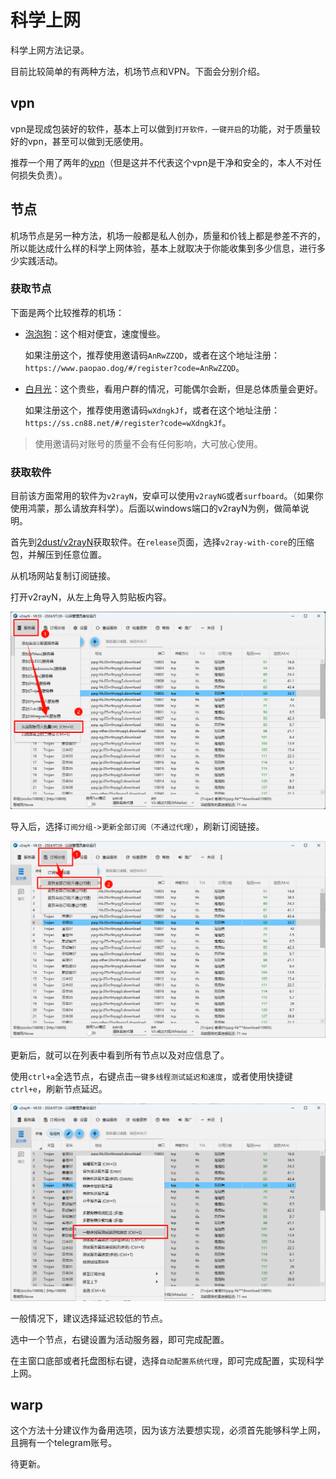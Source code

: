# 科学上网

科学上网方法记录。

目前比较简单的有两种方法，机场节点和VPN。下面会分别介绍。

## vpn

vpn是现成包装好的软件，基本上可以做到`打开软件，一键开启`的功能，对于质量较好的vpn，甚至可以做到无感使用。

推荐一个用了两年的[vpn](https://47.57.143.177/)（但是这并不代表这个vpn是干净和安全的，本人不对任何损失负责）。

## 节点

机场节点是另一种方法，机场一般都是私人创办，质量和价钱上都是参差不齐的，所以能达成什么样的科学上网体验，基本上就取决于你能收集到多少信息，进行多少实践活动。

### 获取节点

下面是两个比较推荐的机场：

-   [泡泡狗](https://github.com/cvmaoddg/paopaodog)：这个相对便宜，速度慢些。

    如果注册这个，推荐使用邀请码`AnRwZZQD`，或者在这个地址注册：`https://www.paopao.dog/#/register?code=AnRwZZQD`。

-   [白月光](https://ss.cn88.net/#/dashboard)：这个贵些，看用户群的情况，可能偶尔会断，但是总体质量会更好。

    如果注册这个，推荐使用邀请码`wXdngkJf`，或者在这个地址注册：`https://ss.cn88.net/#/register?code=wXdngkJf`。

>   使用邀请码对账号的质量不会有任何影响，大可放心使用。

### 获取软件

目前该方面常用的软件为`v2rayN`，安卓可以使用`v2rayNG`或者`surfboard`。（如果你使用鸿蒙，那么请放弃科学）。后面以windows端口的v2rayN为例，做简单说明。

首先到[2dust/v2rayN](https://github.com/2dust/v2rayN)获取软件。在`release`页面，选择`v2ray-with-core`的压缩包，并解压到任意位置。

从机场网站复制订阅链接。

打开v2rayN，从左上角导入剪贴板内容。

![image-20240811201031951](./magicNetMethods.assets/image-20240811201031951-1723378235015-1.png)

导入后，选择`订阅分组->更新全部订阅（不通过代理）`，刷新订阅链接。

![image-20240811201123757](./magicNetMethods.assets/image-20240811201123757-1723378285773-3.png)

更新后，就可以在列表中看到所有节点以及对应信息了。

使用`ctrl+a`全选节点，右键点击`一键多线程测试延迟和速度`，或者使用快捷键`ctrl+e`，刷新节点延迟。

![image-20240811201333055](./magicNetMethods.assets/image-20240811201333055-1723378414684-5.png)

一般情况下，建议选择延迟较低的节点。

选中一个节点，右键设置为活动服务器，即可完成配置。

在主窗口底部或者托盘图标右键，选择`自动配置系统代理`，即可完成配置，实现科学上网。

## warp

这个方法十分建议作为备用选项，因为该方法要想实现，必须首先能够科学上网，且拥有一个telegram账号。

待更新。